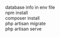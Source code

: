 database info in env file  
npm install  
composer install  
php artisan migrate  
php artisan serve  